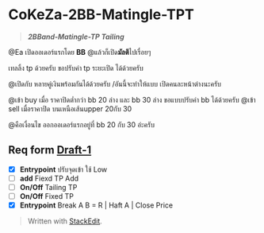 # CoKeZa-2BB-Matingle-TPT
> ***2BBand-Matingle-TP Tailing***

@Ea เปิดออเดอร์แรกโดย **BB**
@แล้วก็เปิด**มัลติ**ไปเรื่อยๆ

เทลลิ้ง tp ด้วยครับ	ขอปรับค่า tp ระยะเปิด ได้ด้วยครับ

@เปิดกับ หลายคู่เงินพร้อมกันได้ด้วยครับ	/อันนี้จะทำให้แบบ เปิดคนละหน้าต่างนะครับ

@เข้า buy เมื่อ ราคาปิดต่ำกว่า bb 20 ล่าง และ bb 30 ล่าง ขอแบบปรับค่า bb ได้ด้วยครับ 
@เข้า sell เมื่อราคาปิด บนเหนือเส้นupper 20กับ 30

@คือเงื่อนไข ออกออเดอร์แรกอยู่ที่ bb 20 กับ 30 อ่ะครับ 

## Req form [Draft-1](https://github.com/lapukdee/CoKeZa-2BB-Matingle-TPT/tree/Release/Draft-1)
 - [x] **Entrypoint** ปรับจุดเข้า ใช้ Low
 - [ ] **add** Fiexd TP Add
 - [ ] **On/Off** Tailing TP
 - [ ] **On/Off** Fixed TP
 - [x] **Entrypoint** Break A B = R | Haft A | Close Price

> Written with [StackEdit](https://stackedit.io/).
